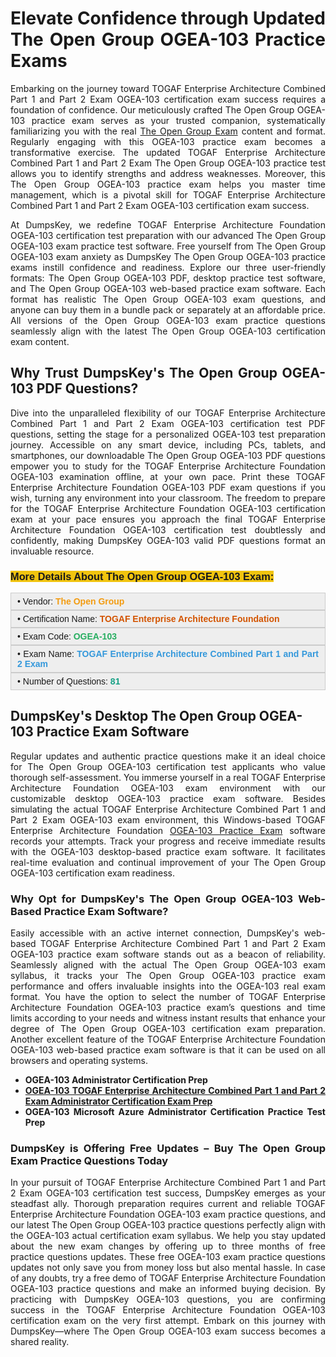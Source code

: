 <h1 style="text-align: justify;"><strong>Elevate Confidence through Updated The Open Group OGEA-103 Practice Exams</strong></h1>

<p style="text-align: justify;">Embarking on the journey toward TOGAF Enterprise Architecture Combined Part 1 and Part 2 Exam OGEA-103 certification exam success requires a foundation of confidence. Our meticulously crafted The Open Group OGEA-103 practice exam serves as your trusted companion, systematically familiarizing you with the real <a href="https://www.dumpskey.com/how-to-pass-the-open-group-certification-exam">The Open Group Exam</a> content and format. Regularly engaging with this OGEA-103 practice exam becomes a transformative exercise. The updated TOGAF Enterprise Architecture Combined Part 1 and Part 2 Exam The Open Group OGEA-103 practice test allows you to identify strengths and address weaknesses. Moreover, this The Open Group OGEA-103 practice exam helps you master time management, which is a pivotal skill for TOGAF Enterprise Architecture Combined Part 1 and Part 2 Exam OGEA-103 certification exam success.</p>

<p style="text-align: justify;">At DumpsKey, we redefine TOGAF Enterprise Architecture Foundation OGEA-103 certification test preparation with our advanced The Open Group OGEA-103 exam practice test software. Free yourself from The Open Group OGEA-103 exam anxiety as DumpsKey The Open Group OGEA-103 practice exams instill confidence and readiness. Explore our three user-friendly formats: The Open Group OGEA-103 PDF, desktop practice test software, and The Open Group OGEA-103 web-based practice exam software. Each format has realistic The Open Group OGEA-103 exam questions, and anyone can buy them in a bundle pack or separately at an affordable price. All versions of the Open Group OGEA-103 exam practice questions seamlessly align with the latest The Open Group OGEA-103 certification exam content.</p>

<h2 style="text-align: justify;"><strong>Why Trust DumpsKey's The Open Group OGEA-103</strong> <strong>PDF Questions?</strong></h2>

<p style="text-align: justify;">Dive into the unparalleled flexibility of our TOGAF Enterprise Architecture Combined Part 1 and Part 2 Exam OGEA-103 certification test PDF questions, setting the stage for a personalized OGEA-103 test preparation journey. Accessible on any smart device, including PCs, tablets, and smartphones, our downloadable The Open Group OGEA-103 PDF questions empower you to study for the TOGAF Enterprise Architecture Foundation OGEA-103 examination offline, at your own pace. Print these TOGAF Enterprise Architecture Foundation OGEA-103 PDF exam questions if you wish, turning any environment into your classroom. The freedom to prepare for the TOGAF Enterprise Architecture Foundation OGEA-103 certification exam at your pace ensures you approach the final TOGAF Enterprise Architecture Foundation OGEA-103 certification test doubtlessly and confidently, making DumpsKey OGEA-103 valid PDF questions format an invaluable resource.</p>

<h3 style="text-align: justify;"><strong><span style="font-family:Verdana,Geneva,sans-serif;"><span style="background-color:#f1c40f;">More Details About The Open Group OGEA-103 Exam:</span></span></strong></h3>

<div style="background: rgb(238, 238, 238); border: 1px solid rgb(204, 204, 204); padding: 5px 10px; text-align: justify;"><span style="font-size:14px;"><span style="font-family:Verdana,Geneva,sans-serif;">• Vendor: <span style="color:#f39c12;"><strong>The Open Group </strong></span></span></span></div>

<div style="background: rgb(238, 238, 238); border: 1px solid rgb(204, 204, 204); padding: 5px 10px; text-align: justify;"><span style="font-size:14px;"><span style="font-family:Verdana,Geneva,sans-serif;">• Certification Name: <span style="color:#d35400;"><strong>TOGAF Enterprise Architecture Foundation</strong></span></span></span></div>

<div style="background: rgb(238, 238, 238); border: 1px solid rgb(204, 204, 204); padding: 5px 10px; text-align: justify;"><span style="font-size:14px;"><span style="font-family:Verdana,Geneva,sans-serif;">• Exam Code: <strong><span style="color:#27ae60;">OGEA-103</span> </strong></span></span></div>

<div style="background: rgb(238, 238, 238); border: 1px solid rgb(204, 204, 204); padding: 5px 10px; text-align: justify;"><span style="font-size:14px;"><span style="font-family:Verdana,Geneva,sans-serif;">• Exam Name: <span style="color:#3498db;"><strong>TOGAF Enterprise Architecture Combined Part 1 and Part 2 Exam </strong></span></span></span></div>

<div style="background: rgb(238, 238, 238); border: 1px solid rgb(204, 204, 204); padding: 5px 10px; text-align: justify;"><span style="font-size:14px;"><span style="font-family:Verdana,Geneva,sans-serif;">• Number of Questions:<span style="color:#16a085;"> </span><strong><span style="color:#16a085;">81</span> </strong></span></span></div>

<h2><strong>DumpsKey's Desktop The Open Group OGEA-103</strong> <strong>Practice Exam Software</strong></h2>

<p style="text-align: justify;">Regular updates and authentic practice questions make it an ideal choice for The Open Group OGEA-103 certification test applicants who value thorough self-assessment. You immerse yourself in a real TOGAF Enterprise Architecture Foundation OGEA-103 exam environment with our customizable desktop OGEA-103 practice exam software. Besides simulating the actual TOGAF Enterprise Architecture Combined Part 1 and Part 2 Exam OGEA-103 exam environment, this Windows-based TOGAF Enterprise Architecture Foundation <a href="https://www.dumpskey.com/the-open-group/the-open-group-ogea-103-practice-questions">OGEA-103 Practice Exam</a> software records your attempts. Track your progress and receive immediate results with the OGEA-103 desktop-based practice exam software. It facilitates real-time evaluation and continual improvement of your The Open Group OGEA-103 certification exam readiness.</p>

<h3 style="text-align: justify;"><strong>Why Opt for DumpsKey's The Open Group OGEA-103</strong> <strong>Web-Based Practice Exam Software?</strong></h3>

<p style="text-align: justify;">Easily accessible with an active internet connection, DumpsKey's web-based TOGAF Enterprise Architecture Combined Part 1 and Part 2 Exam OGEA-103 practice exam software stands out as a beacon of reliability. Seamlessly aligned with the actual The Open Group OGEA-103 exam syllabus, it tracks your The Open Group OGEA-103 practice exam performance and offers invaluable insights into the OGEA-103 real exam format. You have the option to select the number of TOGAF Enterprise Architecture Foundation OGEA-103 practice exam’s questions and time limits according to your needs and witness instant results that enhance your degree of The Open Group OGEA-103 certification exam preparation. Another excellent feature of the TOGAF Enterprise Architecture Foundation OGEA-103 web-based practice exam software is that it can be used on all browsers and operating systems.</p>

<ul>
	<li style="text-align: justify;"><strong>OGEA-103 Administrator Certification Prep</strong></li>
	<li style="text-align: justify;"><a href="https://www.dumpskey.com/the-open-group/ogea-103-braindumps"><strong>OGEA-103 TOGAF Enterprise Architecture Combined Part 1 and Part 2 Exam Administrator Certification Exam Prep</strong></a></li>
	<li style="text-align: justify;"><strong>OGEA-103 Microsoft Azure Administrator Certification Practice Test Prep</strong></li>
</ul>

<h3 style="text-align: justify;"><strong>DumpsKey is Offering Free Updates – Buy The Open Group Exam Practice Questions Today</strong></h3>

<p style="text-align: justify;">In your pursuit of TOGAF Enterprise Architecture Combined Part 1 and Part 2 Exam OGEA-103 certification test success, DumpsKey emerges as your steadfast ally. Thorough preparation requires current and reliable TOGAF Enterprise Architecture Foundation OGEA-103 exam practice questions, and our latest The Open Group OGEA-103 practice questions perfectly align with the OGEA-103 actual certification exam syllabus. We help you stay updated about the new exam changes by offering up to three months of free practice questions updates. These free OGEA-103 exam practice questions updates not only save you from money loss but also mental hassle. In case of any doubts, try a free demo of TOGAF Enterprise Architecture Foundation OGEA-103 practice questions and make an informed buying decision. By practicing with DumpsKey OGEA-103 questions, you are confirming success in the TOGAF Enterprise Architecture Foundation OGEA-103 certification exam on the very first attempt. Embark on this journey with DumpsKey—where The Open Group OGEA-103 exam success becomes a shared reality.</p>
